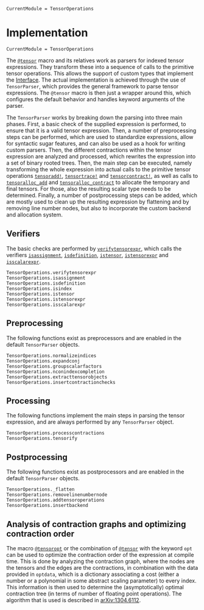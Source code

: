 ```@meta
CurrentModule = TensorOperations
```

# Implementation

```@meta
CurrentModule = TensorOperations
```

The [`@tensor`](@ref) macro and its relatives work as parsers for indexed tensor
expressions. They transform these into a sequence of calls to the primitive tensor
operations. This allows the support of custom types that implement the [Interface](@ref).
The actual implementation is achieved through the use of `TensorParser`, which provides the
general framework to parse tensor expressions. The `@tensor` macro is then just a wrapper
around this, which configures the default behavior and handles keyword arguments of the
parser.

The `TensorParser` works by breaking down the parsing into three main phases. First, a basic
check of the supplied expression is performed, to ensure that it is a valid tensor
expression. Then, a number of preprocessing steps can be performed, which are used to
standardize expressions, allow for syntactic sugar features, and can also be used as a hook
for writing custom parsers. Then, the different contractions within the tensor expression
are analyzed and processed, which rewrites the expression into a set of binary rooted trees.
Then, the main step can be executed, namely transforming the whole expression into actual
calls to the primitive tensor operations [`tensoradd!`](@ref), [`tensortrace!`](@ref) and
[`tensorcontract!`](@ref), as well as calls to [`tensoralloc_add`](@ref) and
[`tensoralloc_contract`](@ref) to allocate the temporary and final tensors. For those, also
the resulting scalar type needs to be determined. Finally, a number of postprocessing steps
can be added, which are mostly used to clean up the resulting expression by flattening and
by removing line number nodes, but also to incorporate the custom backend and allocation
system.

## Verifiers

The basic checks are performed by [`verifytensorexpr`](@ref), which calls the verifiers
[`isassignment`](@ref), [`isdefinition`](@ref), [`istensor`](@ref), [`istensorexpr`](@ref)
and [`isscalarexpr`](@ref).

```@docs
TensorOperations.verifytensorexpr
TensorOperations.isassignment
TensorOperations.isdefinition
TensorOperations.isindex
TensorOperations.istensor
TensorOperations.istensorexpr
TensorOperations.isscalarexpr
```

## Preprocessing

The following functions exist as preprocessors and are enabled in the default `TensorParser`
objects.

```@docs
TensorOperations.normalizeindices
TensorOperations.expandconj
TensorOperations.groupscalarfactors
TensorOperations.nconindexcompletion
TensorOperations.extracttensorobjects
TensorOperations.insertcontractionchecks
```

## Processing

The following functions implement the main steps in parsing the tensor expression, and are
always performed by any `TensorParser` object.

```@docs
TensorOperations.processcontractions
TensorOperations.tensorify
```

## Postprocessing

The following functions exist as postprocessors and are enabled in the default `TensorParser`
objects.

```@docs
TensorOperations._flatten
TensorOperations.removelinenumbernode
TensorOperations.addtensoroperations
TensorOperations.insertbackend
```

## Analysis of contraction graphs and optimizing contraction order

The macro [`@tensoropt`](@ref) or the combination of [`@tensor`](@ref) with the keyword
`opt` can be used to optimize the contraction order of the expression at compile time. This
is done by analyzing the contraction graph, where the nodes are the tensors and the edges
are the contractions, in combination with the data provided in `optdata`, which is a
dictionary associating a cost (either a number or a polynomial in some abstract scaling
parameter) to every index. This information is then used to determine the (asymptotically)
optimal contraction tree (in terms of number of floating point operations). The algorithm
that is used is described in [arXiv:1304.6112](https://arxiv.org/abs/1304.6112).
